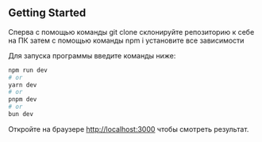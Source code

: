 ## Getting Started

Сперва с помощью команды git clone склонируйте репозиторию к себе на ПК
затем с помощью команды npm i установите все зависимости

Для запуска программы введите команды ниже:

```bash
npm run dev
# or
yarn dev
# or
pnpm dev
# or
bun dev
```

Откройте на браузере [http://localhost:3000](http://localhost:3000) чтобы смотреть результат.
